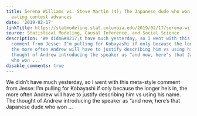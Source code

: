 ```yaml
---
title: Serena Williams vs. Steve Martin (4); The Japanese dude who won the hot dog
  eating contest advances
date: '2019-02-17'
linkTitle: https://statmodeling.stat.columbia.edu/2019/02/17/serena-williams-vs-steve-martin-4-the-japanese-dude-who-won-the-hot-dog-eating-contest-advances/
source: Statistical Modeling, Causal Inference, and Social Science
description: 'We didn&#8217;t have much yesterday, so I went with this meta-style
  comment from Jesse: I’m pulling for Kobayashi if only because the longer he’s in,
  the more often Andrew will have to justify describing him vs using his name. The
  thought of Andrew introducing the speaker as “and now, here’s that Japanese dude
  who won ...'
disable_comments: true
---
```

We didn&#8217;t have much yesterday, so I went with this meta-style comment from Jesse: I’m pulling for Kobayashi if only because the longer he’s in, the more often Andrew will have to justify describing him vs using his name. The thought of Andrew introducing the speaker as “and now, here’s that Japanese dude who won ...